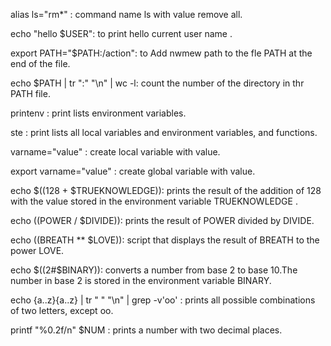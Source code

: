 alias ls="rm*" : command name ls with value remove all.

echo "hello $USER": to print hello current user name .

export PATH="$PATH:/action": to Add nwmew path to the fle PATH at the end of the file.

echo $PATH | tr ":" "\n" | wc -l: count the number of the directory in thr PATH file.

printenv : print lists environment variables.

ste : print lists all local variables and environment variables, and functions.

varname="value" : create local variable with value.

export varname="value" : create global variable with value.

echo $((128 + $TRUEKNOWLEDGE)): prints the result of the addition of 128 with the value stored in the environment variable TRUEKNOWLEDGE .
	
echo $(($POWER / $DIVIDE)): prints the result of POWER divided by DIVIDE.

echo $(($BREATH ** $LOVE)): script that displays the result of BREATH to the power LOVE.

echo $((2#$BINARY)): converts a number from base 2 to base 10.The number in base 2 is stored in the environment variable BINARY.

echo {a..z}{a..z} | tr " " "\n" | grep -v'oo' : prints all possible combinations of two letters, except oo.

printf "%0.2f/n" $NUM : prints a number with two decimal places.

